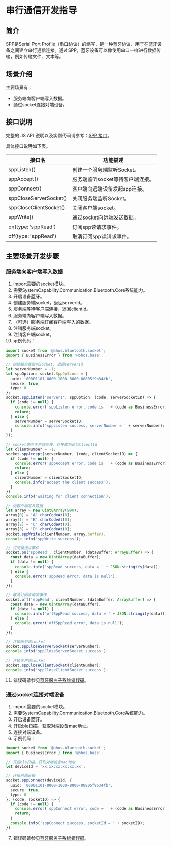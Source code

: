 # 串行通信开发指导

## 简介
SPP是Serial Port Profile（串口协议）的缩写，是一种蓝牙协议，用于在蓝牙设备之间建立串行通信连接。通过SPP，蓝牙设备可以像使用串口一样进行数据传输，例如传输文件、文本等。

## 场景介绍

主要场景有：
- 服务端向客户端写入数据。
- 通过socket连接对端设备。

## 接口说明

完整的 JS API 说明以及实例代码请参考：[SPP 接口](../../reference/apis-connectivity-kit/js-apis-bluetooth-socket.md)。

具体接口说明如下表。

| 接口名                             | 功能描述                                                                       |
| ---------------------------------- | ------------------------------------------------------------------------------ |
| sppListen()                        | 创建一个服务端监听Socket。                                                       |
| sppAccept()                        | 服务端监听socket等待客户端连接。                                                  |
| sppConnect()                       | 客户端向远端设备发起spp连接。                                                     |
| sppCloseServerSocket()             | 关闭服务端监听Socket。                                                           |
| sppCloseClientSocket()             | 关闭客户端socket。                                                               |
| sppWrite()                         | 通过socket向远端发送数据。                                                       |
| on(type: 'sppRead')                | 订阅spp读请求事件。                                                              |
| off(type: 'sppRead')               | 取消订阅spp读请求事件。                                                           |

## 主要场景开发步骤

### 服务端向客户端写入数据
1. import需要的socket模块。
2. 需要SystemCapability.Communication.Bluetooth.Core系统能力。
3. 开启设备蓝牙。
4. 创建服务端socket，返回serverId。
5. 服务端等待客户端连接，返回clientId。
6. 服务端向客户端写入数据。
7. （可选）服务端订阅客户端写入的数据。
8. 注销服务端socket。
9. 注销客户端socket。
10. 示例代码：

```ts
import socket from '@ohos.bluetooth.socket';
import { BusinessError } from '@ohos.base';

// 创建服务器监听Socket, 返回serverId
let serverNumber = -1;
let sppOption: socket.SppOptions = {
  uuid: '00001101-0000-1000-8000-00805f9b34fb',
  secure: true,
  type: 0
};
socket.sppListen('server1', sppOption, (code, serverSocketID) => {
  if (code != null) {
    console.error('sppListen error, code is ' + (code as BusinessError).code);
    return;
  } else {
    serverNumber = serverSocketID;
    console.info('sppListen success, serverNumber = ' + serverNumber);
  }
});

// socket等待客户端连接，连接成功返回clientId
let clientNumber = -1;
socket.sppAccept(serverNumber, (code, clientSocketID) => {
  if (code != null) {
    console.error('sppAccept error, code is ' + (code as BusinessError).code);
    return;
  } else {
    clientNumber = clientSocketID;
    console.info('accept the client success');
  }
})
console.info('waiting for client connection');

// 向客户端写入数据
let array = new Uint8Array(990);
array[0] = 'A'.charCodeAt(0);
array[1] = 'B'.charCodeAt(0);
array[2] = 'C'.charCodeAt(0);
array[3] = 'D'.charCodeAt(0);
socket.sppWrite(clientNumber, array.buffer);
console.info('sppWrite success');

// 订阅读请求事件
socket.on('sppRead', clientNumber, (dataBuffer: ArrayBuffer) => {
  const data = new Uint8Array(dataBuffer);
  if (data != null) {
    console.info('sppRead success, data = ' + JSON.stringify(data));
  } else {
    console.error('sppRead error, data is null');
  }
});

// 取消订阅读请求事件
socket.off('sppRead', clientNumber, (dataBuffer: ArrayBuffer) => {
  const data = new Uint8Array(dataBuffer);
  if (data != null) {
    console.info('offSppRead success, data = ' + JSON.stringify(data));
  } else {
    console.error('offSppRead error, data is null');
  }
});

// 注销服务端socket
socket.sppCloseServerSocket(serverNumber);
console.info('sppCloseServerSocket success');

// 注销客户端socket
socket.sppCloseClientSocket(clientNumber);
console.info('sppCloseClientSocket success');
```

11. 错误码请参见[蓝牙服务子系统错误码](../../reference/apis-connectivity-kit/errorcode-bluetoothManager.md)。

### 通过socket连接对端设备
1. import需要的socket模块。
2. 需要SystemCapability.Communication.Bluetooth.Core系统能力。
3. 开启设备蓝牙。
4. 开启ble扫描，获取对端设备mac地址。
5. 连接对端设备。
6. 示例代码：

```ts
import socket from '@ohos.bluetooth.socket';
import { BusinessError } from '@ohos.base';

// 开启ble扫描，获取对端设备mac地址
let deviceId = 'xx:xx:xx:xx:xx:xx';

// 连接对端设备
socket.sppConnect(deviceId, {
  uuid: '00001101-0000-1000-8000-00805f9b34fb',
  secure: true,
  type: 0
}, (code, socketID) => {
  if (code != null) {
    console.error('sppConnect error, code = ' + (code as BusinessError).code);
    return;
  }
  console.info('sppConnect success, socketId = ' + socketID);
})
```

7. 错误码请参见[蓝牙服务子系统错误码](../../reference/apis-connectivity-kit/errorcode-bluetoothManager.md)。